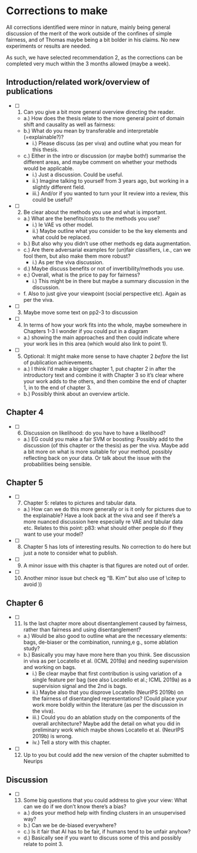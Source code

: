 # Corrections to make

All corrections identified were minor in nature, mainly being general discussion of the merit of the work outside of the confines of simple fairness, and of Thomas maybe being a bit bolder in his claims. No new experiments or results are needed.

As such, we have selected recommendation 2, as the corrections can be completed very much within the 3 months allowed (maybe a week). 

## Introduction/related work/overview of publications
  - [ ] 1. Can you give a bit more general overview directing the reader.
      - a.) How does the thesis relate to the more general point of domain shift and causality as well as fairness:
      - b.) What do you mean by transferable and interpretable (=explainable?)?
          - i.) Please discuss (as per viva) and outline what you mean for this thesis.
      - c.) Either in the intro or discussion (or maybe both!) summarise the different areas, and maybe comment on whether your methods would be applicable.
          - i.) Just a discussion. Could be useful.
          - ii.) Imagine talking to yourself from 3 years ago, but working in a slightly different field.
          - iii.) And/or if you wanted to turn your lit review into a review, this could be useful?
  - [ ] 2. Be clear about the methods you use and what is important.
      - a.) What are the benefits/costs to the methods you use?
          - i.) Ie VAE vs other model.
          - ii.) Maybe outline what you consider to be the key elements and what could be replaced.
      - b.) But also why you didn’t use other methods eg data augmentation.
      - c.) Are there adversarial examples for (un)fair classifiers, i.e., can we fool them, but also make them more robust?
          - i.) As per the viva discussion.
      - d.) Maybe discuss benefits or not of invertibility/methods you use.
      - e.) Overall, what is the price to pay for fairness?
          - i.) This might be in there but maybe a summary discussion in the discussion.
      - f. Also to just give your viewpoint (social perspective etc). Again as per the viva. 
  - [ ] 3. Maybe move some text on pp2-3 to discussion
  - [ ] 4. In terms of how your work fits into the whole, maybe somewhere in Chapters 1-3 I wonder if you could put in a diagram
      - a.) showing the main approaches and then could indicate where your work lies in this area (which would also link to point 1). 
  - [ ] 5. Optional: It might make more sense to have chapter 2 *before* the list of publication achievements.
      - a.) I think I’d make a bigger chapter 1, put chapter 2 in after the introductory text and combine it with Chapter 3 so it’s clear where your work adds to the others, and then combine the end of chapter 1, in to the end of chapter 3.
      - b.) Possibly think about an overview article.
## Chapter 4
  - [ ] 6. Discussion on likelihood: do you have to have a likelihood?
      - a.) EG could you make a fair SVM or boosting: Possibly add to the discussion (of this chapter or the thesis) as per the viva. Maybe add a bit more on what is more suitable for your method, possibly reflecting back on your data. Or talk about the issue with the probabilities being sensible.
## Chapter 5
  - [ ] 7. Chapter 5: relates to pictures and tabular data.
      - a.) How can we do this more generally or is it only for pictures due to the explainable? Have a look back at the viva and see if there’s a more nuanced discussion here especially re VAE and tabular data etc. Relates to this point: p83: what should other people do if they want to use your model?
  - [ ] 8. Chapter 5 has lots of interesting results. No correction to do here but just a note to consider what to publish. 
  - [ ] 9. A minor issue with this chapter is that figures are noted out of order.
  - [ ] 10. Another minor issue but check eg “B. Kim” but also use of \citep to avoid ))
## Chapter 6
  - [ ] 11. Is the last chapter more about disentanglement caused by fairness, rather than fairness and using disentanglement?
      - a.) Would be also good to outline what are the necessary elements: bags, de-biaser or the combination, running,e g., some ablation study?
      - b.) Basically you may have more here than you think. See discussion in viva as per Locatello et al. (ICML 2019a) and needing supervision and working on bags.
          - i.) Be clear maybe that first contribution is using variation of a single feature per bag (see also Locatello et al.; ICML 2019a) as a supervision signal and the 2nd is bags.
          - ii.) Maybe also that you disprove Locatello (NeurIPS 2019b) on the fairness of disentangled representations? (Could place your work more boldly within the literature (as per the discussion in the viva).
          - iii.) Could you do an ablation study on the components of the overall architecture? Maybe add the detail on what you did in preliminary work which maybe shows Locatello et al. (NeurIPS 2019b) is wrong.
          - iv.) Tell a story with this chapter. 
  - [ ] 12. Up to you but could add the new version of the chapter submitted to Neurips
## Discussion
  - [ ] 13. Some big questions that you could address to give your view: What can we do if we don’t know there’s a bias?
      - a.) does your method help with finding clusters in an unsupervised way?
      - b.) Can we be de-biased everywhere?
      - c.) Is it fair that AI has to be fair, if humans tend to be unfair anyhow?
      - d.) Basically see if you want to discuss some of this and possibly relate to point 3. 
